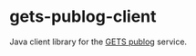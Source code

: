 # gets-publog-client
Java client library for the [GETS publog](https://github.com/GEOINT/gets-publog) service.
